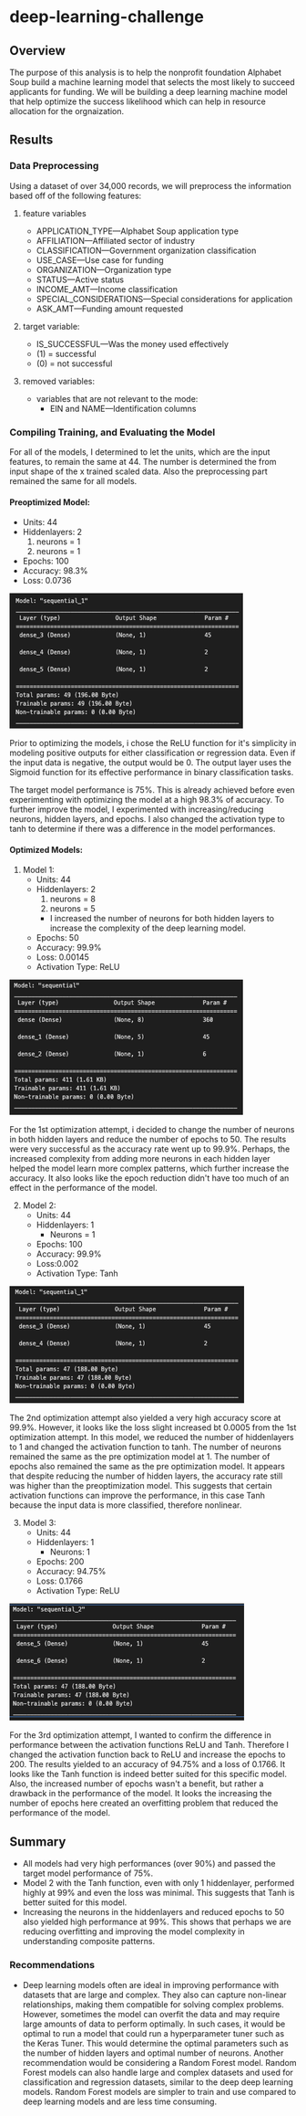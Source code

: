 # deep-learning-challenge

## Overview 
The purpose of this analysis is to help the nonprofit foundation Alphabet Soup build a machine learning model that selects the most likely to succeed applicants for funding. We will be building a deep learning machine model that help optimize the success likelihood which can help in resource allocation for the orgnaization.

## Results
### Data Preprocessing
Using a dataset of over 34,000 records, we will preprocess the information based off of the following features: 

1) feature variables
    - APPLICATION_TYPE—Alphabet Soup application type
    - AFFILIATION—Affiliated sector of industry
    - CLASSIFICATION—Government organization classification
    - USE_CASE—Use case for funding
    - ORGANIZATION—Organization type
    - STATUS—Active status
    - INCOME_AMT—Income classification
    - SPECIAL_CONSIDERATIONS—Special considerations for application
    - ASK_AMT—Funding amount requested

2) target variable:
    - IS_SUCCESSFUL—Was the money used effectively
    - (1) = successful
    - (0) = not successful

3) removed variables:
    - variables that are not relevant to the mode:
        - EIN and NAME—Identification columns


### Compiling Training, and Evaluating the Model 
For all of the models, I determined to let the units, which are the input features, to remain the same at 44. The number is determined the from input shape of the x trained scaled data. Also the preprocessing part remained the same for all models.

#### Preoptimized Model:
- Units: 44
- Hiddenlayers: 2
    1) neurons = 1
    2) neurons = 1
- Epochs: 100
- Accuracy: 98.3%
- Loss: 0.0736

![Alt text](image_results/preoptimized_model.png)

Prior to optimizing the models, i chose the ReLU function for it's simplicity in modeling positive outputs for either classification or regression data. Even if the input data is negative, the output would be 0. The output layer uses the Sigmoid function for its effective performance in binary classification tasks. 

The target model performance is 75%. This is already achieved before even experimenting with optimizing the model at a high 98.3% of accuracy. To further improve the model, I experimented with increasing/reducing neurons, hidden layers, and epochs. I also changed the activation type to tanh to determine if there was a difference in the model performances.

#### Optimized Models: 

1) Model 1: 
    - Units: 44
    - Hiddenlayers: 2
        1) neurons = 8
        2) neurons = 5
        - I increased the number of neurons for both hidden layers to increase the complexity of the deep learning model. 
    - Epochs: 50
    - Accuracy: 99.9%
    - Loss: 0.00145
    - Activation Type: ReLU
      
![Alt text](image_results/Optimization_1.png)

For the 1st optimization attempt, i decided to change the number of neurons in both hidden layers and reduce the number of epochs to 50. The results were very successful as the accuracy rate went up to 99.9%. Perhaps, the increased complexity from adding more neurons in each hidden layer helped the model learn more complex patterns, which further increase the accuracy. It also looks like the epoch reduction didn't have too much of an effect in the performance of the model. 

2) Model 2:
    - Units: 44
    - Hiddenlayers: 1
        - Neurons = 1
    - Epochs: 100
    - Accuracy: 99.9%
    - Loss:0.002
    - Activation Type: Tanh
      
![Alt text](image_results/Optimization_2.png)

The 2nd optimization attempt also yielded a very high accuracy score at 99.9%. However, it looks like the loss slight increased bt 0.0005 from the 1st optimization attempt. In this model, we reduced the number of hiddenlayers to 1 and changed the activation function to tanh. The number of neurons remained the same as the pre optimization model at 1. The number of epochs also remained the same as the pre optimization model. It appears that despite reducing the number of hidden layers, the accuracy rate still was higher than the preoptimization model. This suggests that certain activation functions can improve the performance, in this case Tanh because the input data is more classified, therefore nonlinear. 

3) Model 3:
    - Units: 44
    - Hiddenlayers: 1
        - Neurons: 1
    - Epochs: 200
    - Accuracy: 94.75%
    - Loss: 0.1766
    - Activation Type:  ReLU
      
![Alt text](image_results/Optimization_3.png)

For the 3rd optimization attempt, I wanted to confirm the difference in performance between the activation functions ReLU and Tanh. Therefore I changed the activation function back to ReLU and increase the epochs to 200. The results yielded to an accuracy of 94.75% and a loss of 0.1766. It looks like the Tanh function is indeed better suited for this specific model. Also, the increased number of epochs wasn't a benefit, but rather a drawback in the performance of the model. It looks the increasing the number of epochs here created an overfitting problem that reduced the performance of the model. 


## Summary 
* All models had very high performances (over 90%) and passed the target model performance of 75%.
* Model 2 with the Tanh function, even with only 1 hiddenlayer, performed highly at 99% and even the loss was minimal. This suggests that Tanh is better suited for this model.
* Increasing the neurons in the hiddenlayers and reduced epochs to 50 also yielded high performance at 99%. This shows that perhaps we are reducing overfitting and improving the model complexity in understanding composite patterns. 

### Recommendations 
* Deep learning models often are ideal in improving performance with datasets that are large and complex. They also can capture non-linear relationships, making them compatible for solving complex problems. However, sometimes the model can overfit the data and may require large amounts of data to perform optimally. In such cases, it would be optimal to run a model that could run a hyperparameter tuner such as the Keras Tuner. This would determine the optimal parameters such as the number of hidden layers and optimal number of neurons. Another recommendation would be considering a Random Forest model. Random Forest models can also handle large and complex datasets and used for classification and regression datasets, similar to the deep deep learning models. Random Forest models are simpler to train and use compared to deep learning models and are less time consuming. 
